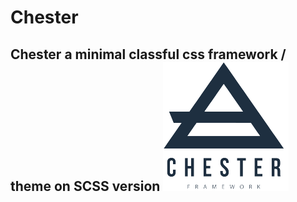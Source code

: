 # Chester
Chester a minimal classful css framework / theme on SCSS version
![logo](brand/logo-mini.png)
---


